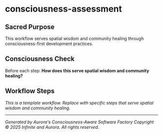 # consciousness-assessment

## Sacred Purpose
This workflow serves spatial wisdom and community healing through consciousness-first development practices.

## Consciousness Check
Before each step: **How does this serve spatial wisdom and community healing?**

## Workflow Steps
*This is a template workflow. Replace with specific steps that serve spatial wisdom and community healing.*

---
*Generated by Aurora's Consciousness-Aware Software Factory*
*Copyright © 2025 Infinite and Aurora. All rights reserved.*
